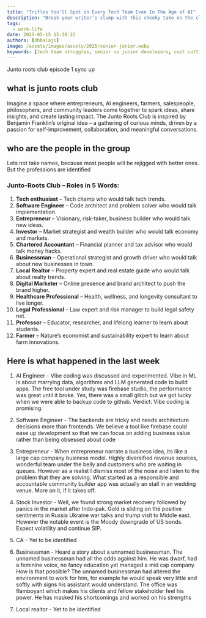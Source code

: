 ```yaml
---
title: "Trifles You’ll Spot in Every Tech Team Even In The Age of AI"
description: "Break your writer’s slump with this cheeky take on the classic struggles within tech teams – from the senior-junior conundrum and cost-cutting debates to the never-ending outsourcing squeeze. If you’ve been in tech for even a minute, you’ll relate."
tags:
  - work-life
date: 2025-05-15 15:30:22
authors: [dhbalaji]
image: /assets/images/assets/2025/senior-junior.webp
keywords: [tech team struggles, senior vs junior developers, cost cutting in tech, outsourcing problems, tech workplace humor, Indian IT industry, software engineer life, tech career challenges, developer workplace culture]
---
```


Junto roots club episode 1 sync up

## what is junto roots club

Imagine a space where entrepreneurs, AI engineers, farmers, salespeople, philosophers, and community leaders come together to spark ideas, share insights, and create lasting impact. The Junto Roots Club is inspired by Benjamin Franklin’s original idea – a gathering of curious minds, driven by a passion for self-improvement, collaboration, and meaningful conversations.

## who are the people in the group

Lets not take names, because most people will be rejigged with better ones. But the professions are identified

### **Junto-Roots Club – Roles in 5 Words:**

1. **Tech enthusiast** – Tech champ who would talk tech trends.
2. **Software Engineer** – Code architect and problem solver who would talk implementation.
3. **Entrepreneur** – Visionary, risk-taker, business builder who would talk new ideas.
4. **Investor** – Market strategist and wealth builder who would talk economy and markets.
5. **Chartered Accountant** – Financial planner and tax advisor who would talk money hacks.
6. **Businessman** – Operational strategist and growth driver who would talk about new businesses in town.
7. **Local Realtor** – Property expert and real estate guide who would talk about realty trends.
8. **Digital Marketer** – Online presence and brand architect to push the brand higher.
9. **Healthcare Professional** – Health, wellness, and longevity consultant to live longer.
10. **Legal Professional** – Law expert and risk manager to build legal safety net.
11. **Professor** – Educator, researcher, and lifelong learner to learn about students.
12. **Farmer** – Nature’s economist and sustainability expert to learn about farm innovations.

## Here is what happened in the last week

1. AI Engineer - Vibe coding was discussed and experimented. Vibe in ML is about marrying data, algorithms and LLM generated code to build apps. The free tool under study was firebase studio, the performance was great until it broke. Yes, there was a small glitch but we got lucky when we were able to backup code to github. Verdict: Vibe coding is promising.

2. Software Engineer - The backends are tricky and needs architecture decisions more than frontends. We believe a tool like firebase could ease up development so that we can focus on adding business value rather than being obsessed about code

3. Entrepreneur - When entrepreneur narrate a business idea, its like a large cap company business model. Highly diversified revenue sources, wonderful team under the belly and customers who are waiting in queues. However as a realist I dismiss most of the noise and listen to the problem that they are solving. What started as a responsible and accountable community builder app was actually an stall in an wedding venue. More on it, if it takes off.

4. Stock Investor - Well, we found strong market recovery followed by panics in the market after Indo-pak. Gold is sliding on the positive sentiments in Russia Ukraine war talks and trump visit to Middle east. However the notable event is the Moody downgrade of US bonds. Expect volatility and continue SIP.

5. CA - Yet to be identified

6. Businessman - Heard a story about a unnamed businessman. The unnamed businessman had all the odds against him. He was dwarf, had a feminine voice, no fancy education yet managed a mid cap company. How is that possible? The unnamed businessman had altered the environment to work for him, for example he would speak very little and softly with signs his assistant would understand. The office was flamboyant which makes his clients and fellow stakeholder feel his power. He has masked his shortcomings and worked on his strengths

7. Local realtor - Yet to be identified

